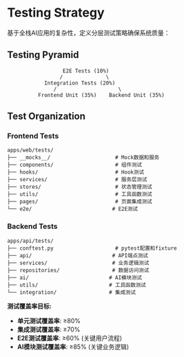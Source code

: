 # Testing Strategy

基于全栈AI应用的复杂性，定义分层测试策略确保系统质量：

## Testing Pyramid

```text
                  E2E Tests (10%)
                 /              \
            Integration Tests (20%)
               /                    \
          Frontend Unit (35%)    Backend Unit (35%)
```

## Test Organization

### Frontend Tests
```text
apps/web/tests/
├── __mocks__/                     # Mock数据和服务
├── components/                    # 组件测试
├── hooks/                         # Hook测试
├── services/                      # 服务层测试
├── stores/                        # 状态管理测试
├── utils/                         # 工具函数测试
├── pages/                         # 页面集成测试
└── e2e/                          # E2E测试
```

### Backend Tests
```text
apps/api/tests/
├── conftest.py                    # pytest配置和fixture
├── api/                          # API端点测试
├── services/                     # 业务逻辑测试
├── repositories/                 # 数据访问测试
├── ai/                          # AI模块测试
├── utils/                       # 工具函数测试
└── integration/                 # 集成测试
```

**测试覆盖率目标:**
- **单元测试覆盖率**: ≥80%
- **集成测试覆盖率**: ≥70%
- **E2E测试覆盖率**: ≥60% (关键用户流程)
- **AI模块测试覆盖率**: ≥85% (关键业务逻辑)
